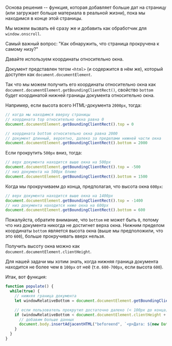 Основа решения -- функция, которая добавляет больше дат на страницу (или загружает больше материала в реальной жизни), пока мы находимся в конце этой страницы.

Мы можем вызвать её сразу же и добавить как обработчик для `window.onscroll`.

Самый важный вопрос: "Как обнаружить, что страница прокручена к самому низу?"

Давайте используем координаты относительно окна.

Документ представлен тегом `<html>` (и содержится в нём же), который доступен как `document.documentElement`.

Так что мы можем получить его координаты относительно окна как `document.documentElement.getBoundingClientRect()`, свойство `bottom` будет координатой нижней границы документа относительно окна.

Например, если высота всего HTML-документа `2000px`, тогда:

```js
// когда мы находимся вверху страницы
// координата top относительно окна равна 0
document.documentElement.getBoundingClientRect().top = 0

// координата bottom относительно окна равна 2000
// документ длинный, вероятно, далеко за пределами нижней части окна
document.documentElement.getBoundingClientRect().bottom = 2000
```

Если прокрутить `500px` вниз, тогда:

```js
// верх документа находится выше окна на 500px
document.documentElement.getBoundingClientRect().top = -500
// низ документа на 500px ближе
document.documentElement.getBoundingClientRect().bottom = 1500
```

Когда мы прокручиваем до конца, предполагая, что высота окна `600px`:


```js
// верх документа находится выше окна на 1400px
document.documentElement.getBoundingClientRect().top = -1400
// низ документа находится ниже окна на 600px
document.documentElement.getBoundingClientRect().bottom = 600
```

Пожалуйста, обратите внимание, что `bottom` не может быть `0`, потому что низ документа никогда не достигнет верха окна. Нижним пределом координаты `bottom` является высота окна (выше мы предположили, что это `600`), больше прокручивать вверх нельзя.

Получить высоту окна можно как `document.documentElement.clientHeight`.

Для нашей задачи мы хотим знать, когда нижняя граница документа находится не более чем в  `100px` от неё (т.е. `600-700px`, если высота `600`).

Итак, вот функция:

```js
function populate() {
  while(true) {
    // нижняя граница документа
    let windowRelativeBottom = document.documentElement.getBoundingClientRect().bottom;

    // если пользователь прокрутил достаточно далеко (< 100px до конца)
    if (windowRelativeBottom < document.documentElement.clientHeight + 100) {
      // добавим больше данных
      document.body.insertAdjacentHTML("beforeend", `<p>Дата: ${new Date()}</p>`);
    }
  }
}
```
